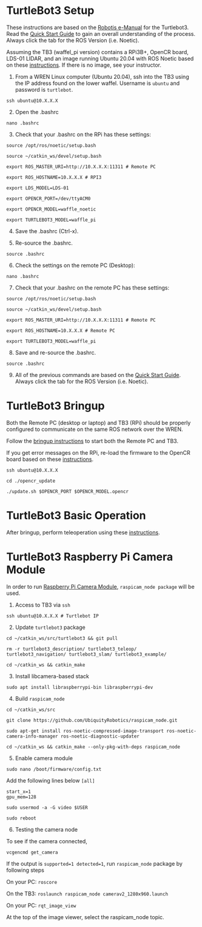 # TurtleBot3 Setup

These instructions are based on the [Robotis e-Manual](https://emanual.robotis.com/docs/en/platform/turtlebot3/overview/) for the Turtlebot3. Read the [Quick Start Guide](https://emanual.robotis.com/docs/en/platform/turtlebot3/quick-start/) to gain an overall understanding of the process. Always click the tab for the ROS Version (i.e. Noetic).  

Assuming the TB3 (waffel_pi version) contains a RPi3B+, OpenCR board, LDS-01 LIDAR, and an image running Ubuntu 20.04 with ROS Noetic based on these [instructions](https://emanual.robotis.com/docs/en/platform/turtlebot3/sbc_setup/#sbc-setup). If there is no image, see your instructor.

1. From a WREN Linux computer (Ubuntu 20.04), ssh into the TB3 using the IP address found on the lower waffel. Username is `ubuntu` and password is `turtlebot`.

`ssh ubuntu@10.X.X.X`

2. Open the .bashrc

`nano .bashrc`

3. Check that your .bashrc on the RPi has these settings:

`source /opt/ros/noetic/setup.bash`

`source ~/catkin_ws/devel/setup.bash`

`export ROS_MASTER_URI=http://10.X.X.X:11311 # Remote PC`

`export ROS_HOSTNAME=10.X.X.X # RPI3`

`export LDS_MODEL=LDS-01`

`export OPENCR_PORT=/dev/ttyACM0`

`export OPENCR_MODEL=waffle_noetic`

`export TURTLEBOT3_MODEL=waffle_pi`

4. Save the .bashrc (Ctrl-x).

5. Re-source the .bashrc.

`source .bashrc`

6. Check the settings on the remote PC (Desktop):

`nano .bashrc`

 7. Check that your .bashrc on the remote PC has these settings:

`source /opt/ros/noetic/setup.bash`

`source ~/catkin_ws/devel/setup.bash`

`export ROS_MASTER_URI=http://10.X.X.X:11311 # Remote PC`

`export ROS_HOSTNAME=10.X.X.X # Remote PC`

`export TURTLEBOT3_MODEL=waffle_pi`

8. Save and re-source the .bashrc.

`source .bashrc`

9. All of the previous commands are based on the [Quick Start Guide](https://emanual.robotis.com/docs/en/platform/turtlebot3/quick-start/). Always click the tab for the ROS Version (i.e. Noetic).  

# TurtleBot3 Bringup

Both the Remote PC (desktop or laptop) and TB3 (RPi) should be properly configured to communicate on the same ROS network over the WREN.

Follow the [bringup instructions](https://emanual.robotis.com/docs/en/platform/turtlebot3/bringup/#bringup) to start both the Remote PC and TB3. 

If you get error messages on the RPi, re-load the firmware to the OpenCR board based on these [instructions](https://emanual.robotis.com/docs/en/platform/turtlebot3/opencr_setup/#opencr-setup).

`ssh ubuntu@10.X.X.X`

`cd ./opencr_update`

`./update.sh $OPENCR_PORT $OPENCR_MODEL.opencr`

# TurtleBot3 Basic Operation

After bringup, perform teleoperation using these [instructions](https://emanual.robotis.com/docs/en/platform/turtlebot3/basic_operation/#basic-operation).


# TurtleBot3 Raspberry Pi Camera Module

In order to run [Raspberry Pi Camera Module](https://www.raspberrypi.com/products/camera-module-v2/), `raspicam_node package` will be used.

1. Access to TB3 via `ssh`

`ssh ubuntu@10.X.X.X # Turtlebot IP`

2. Update `turtlebot3` package

`cd ~/catkin_ws/src/turtlebot3 && git pull`

`rm -r turtlebot3_description/ turtlebot3_teleop/ turtlebot3_navigation/ turtlebot3_slam/ turtlebot3_example/`

`cd ~/catkin_ws && catkin_make`

3. Install libcamera-based stack

`sudo apt install libraspberrypi-bin libraspberrypi-dev`

4. Build `raspicam_node`

`cd ~/catkin_ws/src`

`git clone https://github.com/UbiquityRobotics/raspicam_node.git`

`sudo apt-get install ros-noetic-compressed-image-transport ros-noetic-camera-info-manager ros-noetic-diagnostic-updater`

`cd ~/catkin_ws && catkin_make --only-pkg-with-deps raspicam_node`

5. Enable camera module

`sudo nano /boot/firmware/config.txt`

Add the following lines below `[all]`

```
start_x=1
gpu_mem=128
```

`sudo usermod -a -G video $USER`

`sudo reboot`

6. Testing the camera node

To see if the camera connected,

`vcgencmd get_camera`

If the output is `supported=1 detected=1`, run `raspicam_node` package by following steps

On your PC:
`roscore`

On the TB3:
`roslaunch raspicam_node camerav2_1280x960.launch`

On your PC:
`rqt_image_view`

At the top of the image viewer, select the raspicam_node topic.


